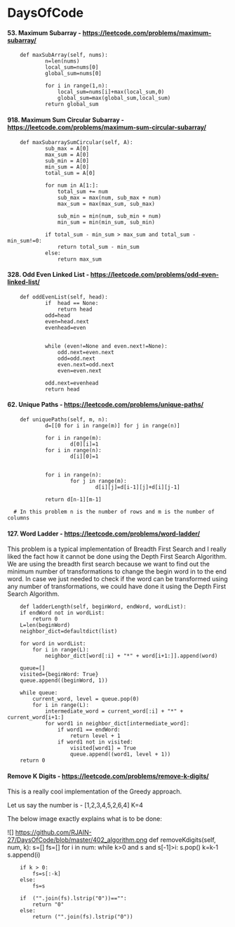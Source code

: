 # DaysOfCode

#### 53. Maximum Subarray - https://leetcode.com/problems/maximum-subarray/

        def maxSubArray(self, nums):
                n=len(nums)
                local_sum=nums[0]
                global_sum=nums[0]

                for i in range(1,n):
                    local_sum=nums[i]+max(local_sum,0)
                    global_sum=max(global_sum,local_sum)
                return global_sum 

#### 918. Maximum Sum Circular Subarray - https://leetcode.com/problems/maximum-sum-circular-subarray/

        def maxSubarraySumCircular(self, A):
                sub_max = A[0]    
                max_sum = A[0]
                sub_min = A[0]
                min_sum = A[0]
                total_sum = A[0]

                for num in A[1:]:
                    total_sum += num
                    sub_max = max(num, sub_max + num)
                    max_sum = max(max_sum, sub_max)

                    sub_min = min(num, sub_min + num)
                    min_sum = min(min_sum, sub_min)

                if total_sum - min_sum > max_sum and total_sum - min_sum!=0:
                    return total_sum - min_sum
                else:
                    return max_sum

#### 328. Odd Even Linked List - https://leetcode.com/problems/odd-even-linked-list/
        
        def oddEvenList(self, head):
                if  head == None:
                    return head
                odd=head
                even=head.next
                evenhead=even


                while (even!=None and even.next!=None):
                    odd.next=even.next
                    odd=odd.next
                    even.next=odd.next
                    even=even.next

                odd.next=evenhead
                return head
                
 #### 62. Unique Paths - https://leetcode.com/problems/unique-paths/
 
        def uniquePaths(self, m, n):
                d=[[0 for i in range(m)] for j in range(n)]
                
                for i in range(m):
                        d[0][i]=1
                for i in range(n):
                        d[i][0]=1
                        
                        
                for i in range(n):
                        for j in range(m):
                                d[i][j]=d[i-1][j]+d[i][j-1]
                
                return d[n-1][m-1]
                
      # In this problem n is the number of rows and m is the number of columns
      
 #### 127. Word Ladder - https://leetcode.com/problems/word-ladder/
 
This problem is a typical implementation of Breadth First Search and I really liked the fact how it cannot be done using the Depth First Search Algorithm. We are using the breadth first search because we want to find out the minimum number of transformations to change the begin word in to the end word. In case we just needed to check if the word can be transformed using any number of transformations, we could have done it using the Depth First Search Algorithm.
 
        def ladderLength(self, beginWord, endWord, wordList):
        if endWord not in wordList:
            return 0
        L=len(beginWord)
        neighbor_dict=defaultdict(list)

        for word in wordList:
            for i in range(L):
                neighbor_dict[word[:i] + "*" + word[i+1:]].append(word)

        queue=[]
        visited={beginWord: True}
        queue.append((beginWord, 1))

        while queue:           
            current_word, level = queue.pop(0) 
            for i in range(L):
                intermediate_word = current_word[:i] + "*" + current_word[i+1:]
                for word1 in neighbor_dict[intermediate_word]:     
                    if word1 == endWord:
                        return level + 1
                    if word1 not in visited:
                        visited[word1] = True
                        queue.append((word1, level + 1))
        return 0
   
 #### Remove K Digits - https://leetcode.com/problems/remove-k-digits/
 
 This is a really cool implementation of the Greedy approach. 
 
 Let us say the number is - [1,2,3,4,5,2,6,4]
 K=4
 
 The below image exactly explains what is to be done:

 ![] https://github.com/RJAIN-27/DaysOfCode/blob/master/402_algorithm.png
         def removeKdigits(self, num, k):
        s=[]
        fs=[]
        for i in num:
            while k>0 and s and s[-1]>i:
                s.pop()
                k=k-1
            s.append(i)

        if k > 0:
            fs=s[:-k]
        else:
            fs=s

        if  ("".join(fs).lstrip("0"))=="":
            return "0"
        else:
            return ("".join(fs).lstrip("0"))
